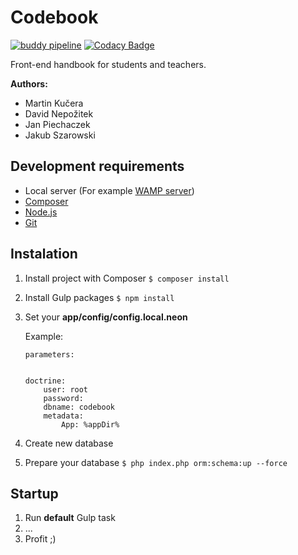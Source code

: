 Codebook
========

[![buddy pipeline](https://app.buddy.works/nepozitek-1/codebook/pipelines/pipeline/37417/badge.svg?token=8429d5241b5b1f8d5f8c84c4ae62d02bdf82e750b13498d6a5c840f81ca20d0a "buddy pipeline")](https://app.buddy.works/nepozitek-1/codebook/pipelines/pipeline/37417)
[![Codacy Badge](https://api.codacy.com/project/badge/Grade/d00fbeb3d6cf4dff84143397968c7446)](https://www.codacy.com/app/DavidNepozitek/codebook?utm_source=github.com&amp;utm_medium=referral&amp;utm_content=DavidNepozitek/codebook&amp;utm_campaign=Badge_Grade)

Front-end handbook for students and teachers.

**Authors:**

- Martin Kučera
- David Nepožitek
- Jan Piechaczek
- Jakub Szarowski


Development requirements
------------------------

- Local server (For example [WAMP server](http://www.wampserver.com/en/))
- [Composer](https://getcomposer.org/)
- [Node.js](https://nodejs.org/en/)
- [Git](https://git-scm.com/)


Instalation
------------

1. Install project with Composer `$ composer install`
2. Install Gulp packages `$ npm install`
3. Set your **app/config/config.local.neon** 

    Example:
    
    ```    
    parameters:
    

    doctrine:
        user: root
        password:
        dbname: codebook
        metadata:
            App: %appDir%
    ```

4. Create new database
5. Prepare your database `$ php index.php orm:schema:up --force`

Startup
-------

1. Run **default** Gulp task
2. ...
3. Profit ;)
